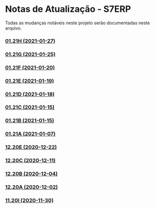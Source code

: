 # Notas de Atualização - S7ERP
Todas as mudanças notáveis ​​neste projeto serão documentadas neste arquivo.

### [01.21H (2021-01-27)](https://github.com/SnSistemas/Release/blob/main/S7ERP/01.21H.md)
### [01.21G (2021-01-25)](https://github.com/SnSistemas/Release/blob/main/S7ERP/01.21G.md)
### [01.21F (2021-01-20)](https://github.com/SnSistemas/Release/blob/main/S7ERP/01.21F.md)
### [01.21E (2021-01-19)](https://github.com/SnSistemas/Release/blob/main/S7ERP/01.21E.md)
### [01.21D (2021-01-18)](https://github.com/SnSistemas/Release/blob/main/S7ERP/01.21D.md)
### [01.21C (2021-01-15)](https://github.com/SnSistemas/Release/blob/main/S7ERP/01.21C.md)
### [01.21B (2021-01-15)](https://github.com/SnSistemas/Release/blob/main/S7ERP/01.21B.md)
### [01.21A (2021-01-07)](https://github.com/SnSistemas/Release/blob/main/S7ERP/01.21A.md)
### [12.20E (2020-12-22)](https://github.com/SnSistemas/Release/blob/main/S7ERP/12.20E.md)
### [12.20C (2020-12-11)](https://github.com/SnSistemas/Release/blob/main/S7ERP/12.20C.md)
### [12.20B (2020-12-04)](https://github.com/SnSistemas/Release/blob/main/S7ERP/12.20B.md)
### [12.20A (2020-12-02)](https://github.com/SnSistemas/Release/blob/main/S7ERP/12.20A.md)
### [11.20I (2020-11-30)](https://github.com/SnSistemas/Release/blob/main/S7ERP/11.20I.md)
 
 

